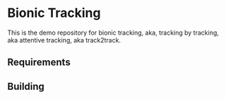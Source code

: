 # Bionic Tracking

This is the demo repository for bionic tracking, aka, tracking by tracking, aka attentive tracking, aka track2track.

## Requirements

## Building
